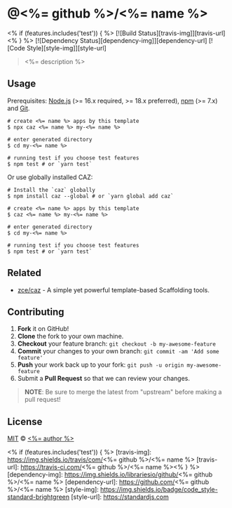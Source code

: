 # @<%= github %>/<%= name %>
<% if (features.includes('test')) { %>
[![Build Status][travis-img]][travis-url]<% } %>
[![Dependency Status][dependency-img]][dependency-url]
[![Code Style][style-img]][style-url]

> <%= description %>

## Usage

Prerequisites: [Node.js](https://nodejs.org) (>= 16.x required, >= 18.x preferred), [npm](https://www.npmjs.com) (>= 7.x) and [Git](https://git-scm.com).

```shell
# create <%= name %> apps by this template
$ npx caz <%= name %> my-<%= name %>

# enter generated directory
$ cd my-<%= name %>

# running test if you choose test features
$ npm test # or `yarn test`
```

Or use globally installed CAZ:

```shell
# Install the `caz` globally
$ npm install caz --global # or `yarn global add caz`

# create <%= name %> apps by this template
$ caz <%= name %> my-<%= name %>

# enter generated directory
$ cd my-<%= name %>

# running test if you choose test features
$ npm test # or `yarn test`
```

## Related

- [zce/caz](https://github.com/zce/caz) - A simple yet powerful template-based Scaffolding tools.

## Contributing

1. **Fork** it on GitHub!
2. **Clone** the fork to your own machine.
3. **Checkout** your feature branch: `git checkout -b my-awesome-feature`
4. **Commit** your changes to your own branch: `git commit -am 'Add some feature'`
5. **Push** your work back up to your fork: `git push -u origin my-awesome-feature`
6. Submit a **Pull Request** so that we can review your changes.

> **NOTE**: Be sure to merge the latest from "upstream" before making a pull request!

## License

[MIT](LICENSE) &copy; [<%= author %>](<%= url %>)


<% if (features.includes('test')) { %>
[travis-img]: https://img.shields.io/travis/com/<%= github %>/<%= name %>
[travis-url]: https://travis-ci.com/<%= github %>/<%= name %><% } %>
[dependency-img]: https://img.shields.io/librariesio/github/<%= github %>/<%= name %>
[dependency-url]: https://github.com/<%= github %>/<%= name %>
[style-img]: https://img.shields.io/badge/code_style-standard-brightgreen
[style-url]: https://standardjs.com

